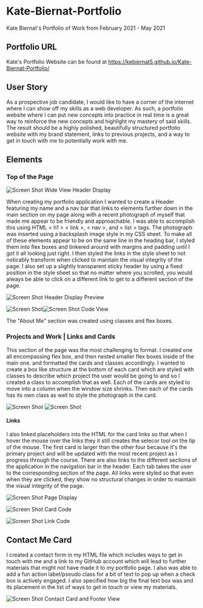 # Kate-Biernat-Portfolio
Kate Biernat's Portfolio of Work from February 2021 - May 2021

## Portfolio URL
Kate's Portfolio Website can be found at https://kebiernat5.github.io/Kate-Biernat-Portfolio/

## User Story


As a prospective job candidate, I would like to have a corner of the internet where I can show off my skills as a web developer. As such, a portfolio website where I can put new concepts into practice in real time is a great way to reinforce the new concepts and highlight my mastery of said skills. The result should be a highly polished, beautifully structured portfolio website with my brand statement, links to previous projects, and a way to get in touch with me to potentially work with me. 


## Elements

### Top of the Page

![Screen Shot](./assets/images/Header/AboutMeScreenShot.png)
Wide View Header Display

When creating my portfolio application I wanted to create a Header featuring my name and a nav bar that links to elements further down in the main section on my page along with a recent photograph of myself that made me appear to be friendly and approachable. I was able to accomplish this using HTML <  h1 > < link >, < nav >, and < list > tags. The photograph was inserted using a backsplash image style in my CSS sheet. To make all of these elements appear to be on the same line in the heading bar, I styled them into flex boxes and tinkered around with margins and padding until I got it all looking just right. I then styled the links in the style sheet to not noticably transform when clicked to maintain the visual integrity of the page. I also set up a slightly transparent sticky header by using a fixed position in the style sheet so that no matter where you scrolled, you would always be able to click on a different link to get to a different section of the page. 


![Screen Shot](./assets/images/Header/header.png)
Header Display Preview

![Screen Shot](./assets/images/Header/headercsstext1.png)![Screen Shot](./assets/images/Header/headercsstext2.png)
Code View

The "About Me" section was created using classes and flex boxes.

### Projects and Work | Links and Cards

This section of the page was the most challenging to format. I created one all encompassing flex box, and then nested smaller flex boxes inside of the main one. and formatted the cards and classes accordingly. I wanted to create a box like structure at the bottom of each card which are styled with classes to describe which project the user would be going to and so I created a class to accomplish that as well. Each of the cards are styled to move into a column when the window size shrinks. Then each of the cards has its own class as well to style the photograph in the card.

![Screen Shot](./assets/images/Header/cardstyles1.png)
![Screen Shot](./assets/images/Header/cardstyles2.png)

#### Links

I also linked placeholders into the HTML for the card links so that when I hover the mouse over the links they it still creates the selecor tool on the tip  of the mouse. The first card is larger than the other four because it's the primary project and will be updated with the most recent project as I progress through the course.  There are also links to the different sections of the application in the navigation bar in the header. Each tab takes the user to the corresponding section of the page. All links were styled so that even when they are clicked, they show no structural changes in order to maintain the visual integrity of the page.

![Screen Shot](./assets/images/Header/WorkAndProjects.png)
Page Display


![Screen Shot](./assets/images/Header/cardcode.png)
Card Code


![Screen Shot](./assets/images/Header/linkscode.png)
Link Code



## Contact Me Card

I created a contact form in my HTML file which includes ways to get in touch with me and a link to my GitHub account which will lead to further materials that might not have made it to my portfolio page. I also was able to add a fun action label/pseudo class for a bit of text to pop up when a check box is actively engaged. I also specified how big the final text box was and its placement in the list of ways to get in touch or view my materials.

![Screen Shot](./assets/images/Header/EndOfPage.png)
Contact Card and Footer View


